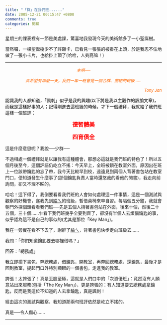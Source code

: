 ```yaml
---
title: "「群」在我們班......"
date: 2005-12-21 00:15:47 +0800
comments: true
categories: 閒聊
---
```

<p align="left">星期三的課表裡有一節是美處課，驚喜地我發現今天的美術館多了一小聖誕樹。</p><p>當然囉，一棵聖誕樹少不了許願卡，已看見一張張的被掛在上頭，於是我忍不住地做了一張小卡片，也給掛上頂了(哈哈，人夠高嘛！)</p><hr /><p /><p align="center"><font color="#ff6600"><em><font size="2">主啊──</font></em></font></p><p align="center"><em><font color="#ff6600" size="2">真希望有那麼一天，我們一年一班會是一個合群、團結的班級......</font></em></p><p align="right"><em><font color="#ff6600" size="2">Tony Jan</font></em><p /><p align="left"><font color="#000000">認識我的人都知道，「諷刺」似乎是我的興趣(以下將是我以主觀作的諷諭文章)，而我是這樣好事的人；記得剛進去這班級的時候，才下一個禮拜，我就給了我們班這樣一個班評：</font></p><p align="center"><font color="#ff0000" size="4"><strong>德智體美</strong></font></p><p align="center"><font color="#ff0000" size="4"><strong>四育俱全</strong></font></p><p align="left">這是什麼意思呢？我說──少群──</p><p align="left">不過相處一個禮拜就足以讓我有這種體會，那想必這就是我們班的特色了！所以五個月後至今，這個評語仍屹立不搖：今天早上，全班被鎖在教室外面，原因出在班上一位該帶鑰匙的忘了帶，我今天比較早到校，遠遠見到兩個人背著書包站在教室門口，便知道發生什麼事了(那個鑰匙負責人當時還悠哉的看他的閒書)，我走向前詢問，卻又不理不睬的。</p><p align="left">哈哈！這下得了，我倒要看看我們班的人會如何處理這一件事情，這是一個測試與觀察的好機會，遂我先到<u>綸ㄟ</u>的班級，暫借桌椅來早自習。每隔個五分鐘，我就會朝門外探個頭看看我們班──先是五個人揹著書包站在外面，後來十個，然後二十五個，三十個......乍看下我們班幾乎全要到齊了，卻沒有半個人去煩惱鑰匙的事，似乎認為這不是自己的事似的(尤其是那位「Key Man」)。</p><p align="left">我在一旁實在看不下去了，謝辭了<u>綸ㄟ</u>，背著書包快步走向班級去......</p><p align="left">我問：「你們知道鑰匙要去哪裡借嗎？」</p><p align="left">回答：「總務處」</p><p align="left">我立即擱下書包，奔總務處，借鑰匙，開教室，再奔回總務處，還鑰匙，最後才是回到教室，提起門口外特別顯眼的一個書包，走進我的教室。</p><p align="left">誇張！太誇張了！真是丟臉至極，這就是人們口中的「次資優班」：竟然沒有人願意站出來服務(包括「The Key Man」)，更是誇張的：有人知道要去總務處拿鑰匙，反而是我這位不知道的人去拿鑰匙，真是諷刺！</p><p align="left">經由這次的測試與觀察，我知道那兩句班評依然是屹立不搖的。</p><p align="left">真是──令人傷心......</p></p><hr />

